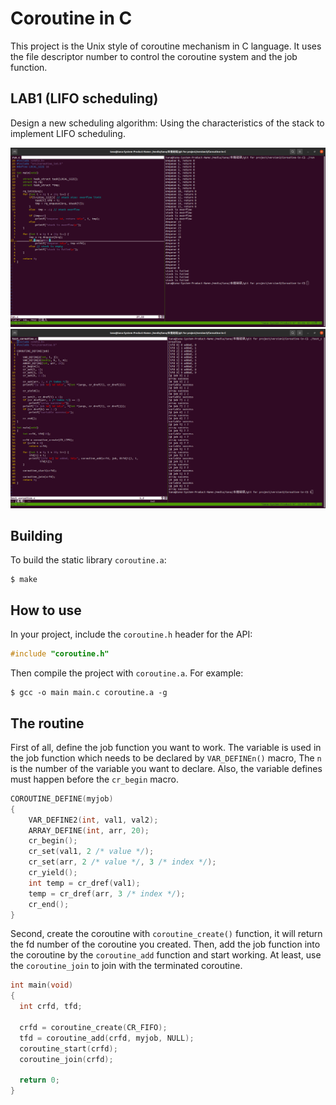 # Coroutine in C

This project is the Unix style of coroutine mechanism in C language.
It uses the file descriptor number to control the coroutine system and the job function.

LAB1 (LIFO scheduling)
---
Design a new scheduling algorithm:
Using the characteristics of the stack to implement LIFO scheduling.

<img src="https://github.com/tana0101/Coroutine-in-C/blob/main/img/finsh.png?raw=true">
<img src="https://github.com/tana0101/Coroutine-in-C/blob/main/img/test_coroutine.png?raw=true">

Building
---
To build the static library `coroutine.a`:
```shell
$ make
```

How to use
---
In your project, include the `coroutine.h` header for the API:
```cpp
#include "coroutine.h"
```

Then compile the project with `coroutine.a`. For example:
```shell
$ gcc -o main main.c coroutine.a -g
```

The routine
---
First of all, define the job function you want to work.
The variable is used in the job function which needs to be declared by `VAR_DEFINEn()` macro,
The `n` is the number of the variable you want to declare.
Also, the variable defines must happen before the `cr_begin` macro.

```cpp
COROUTINE_DEFINE(myjob)
{
    VAR_DEFINE2(int, val1, val2);
    ARRAY_DEFINE(int, arr, 20);
    cr_begin();
    cr_set(val1, 2 /* value */);
    cr_set(arr, 2 /* value */, 3 /* index */);
    cr_yield();
    int temp = cr_dref(val1);
    temp = cr_dref(arr, 3 /* index */);
    cr_end();
}
```

Second, create the coroutine with `coroutine_create()` function,
it will return the fd number of the coroutine you created.
Then, add the job function into the coroutine by the `coroutine_add` function and start working.
At least, use the `coroutine_join` to join with the terminated coroutine.

```cpp
int main(void)
{
  int crfd, tfd;
  
  crfd = coroutine_create(CR_FIFO);
  tfd = coroutine_add(crfd, myjob, NULL);
  coroutine_start(crfd);
  coroutine_join(crfd);
  
  return 0;
}
```
